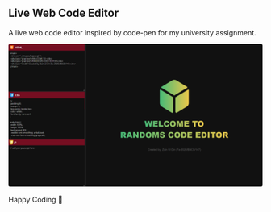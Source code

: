 ## Live Web Code Editor

A live web code editor inspired by code-pen for my university assignment.

<img src="./static/Screenshot_1.png" style="border-radius: 0.2rem;" />

Happy Coding 🙂
